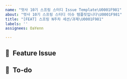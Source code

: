 ```yaml
---
name: "멋사 10기 스프링 스터디 Issue Template\U0001F981"
about: "멋사 10기 스프링 스터디 이슈 템플릿입니다\U0001F981"
title: "[FEAT] 스프링 N주차 세션/과제\U0001F981"
labels: ''
assignees: OaYenn

---
```


## 📌  Feature Issue


## 📝  To-do

